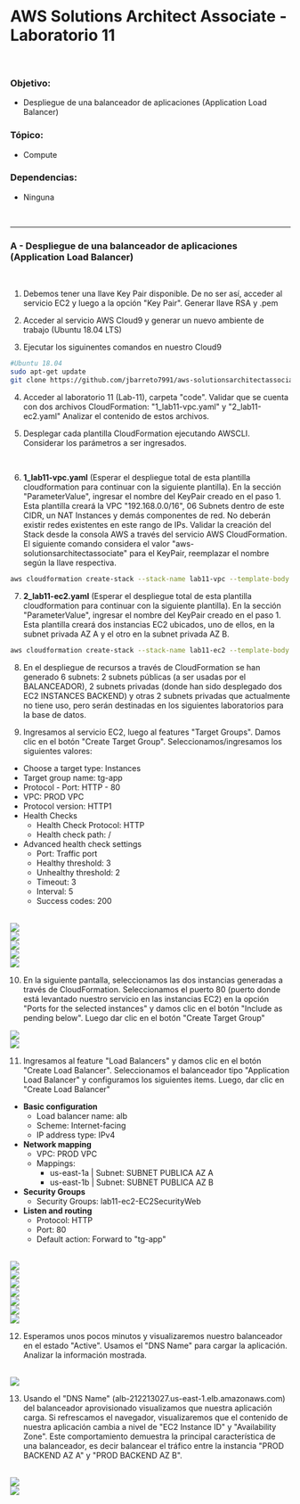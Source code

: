 # AWS Solutions Architect Associate - Laboratorio 11

<br>

### Objetivo: 
* Despliegue de una balanceador de aplicaciones (Application Load Balancer)

### Tópico:
* Compute

### Dependencias:
* Ninguna

<br>

---

### A - Despliegue de una balanceador de aplicaciones (Application Load Balancer)


<br>

1. Debemos tener una llave Key Pair disponible. De no ser así, acceder al servicio EC2 y luego a la opción "Key Pair". Generar llave RSA y .pem 

2. Acceder al servicio AWS Cloud9 y generar un nuevo ambiente de trabajo (Ubuntu 18.04 LTS)

3. Ejecutar los siguinentes comandos en nuestro Cloud9

```bash
#Ubuntu 18.04
sudo apt-get update
git clone https://github.com/jbarreto7991/aws-solutionsarchitectassociate.git
```

4. Acceder al laboratorio 11 (Lab-11), carpeta "code". Validar que se cuenta con dos archivos CloudFormation: "1_lab11-vpc.yaml" y "2_lab11-ec2.yaml"  Analizar el contenido de estos archivos.

5. Desplegar cada plantilla CloudFormation ejecutando AWSCLI. Considerar los parámetros a ser ingresados.

    <br>
6. **1_lab11-vpc.yaml** (Esperar el despliegue total de esta plantilla cloudformation para continuar con la siguiente plantilla). En la sección "ParameterValue", ingresar el nombre del KeyPair creado en el paso 1. Esta plantilla creará la VPC "192.168.0.0/16", 06 Subnets dentro de este CIDR, un NAT Instances y demás componentes de red. No deberán existir redes existentes en este rango de IPs. Validar la creación del Stack desde la consola AWS a través del servicio AWS CloudFormation. El siguiente comando considera el valor "aws-solutionsarchitectassociate" para el KeyPair, reemplazar el nombre según la llave respectiva.

```bash
aws cloudformation create-stack --stack-name lab11-vpc --template-body file://~/environment/aws-solutionsarchitectassociate/Lab-11/code/1_lab11-vpc.yaml --parameters ParameterKey=KeyPair,ParameterValue="aws-solutionsarchitectassociate" --capabilities CAPABILITY_IAM
```

7. **2_lab11-ec2.yaml** (Esperar el despliegue total de esta plantilla cloudformation para continuar con la siguiente plantilla). En la sección "ParameterValue", ingresar el nombre del KeyPair creado en el paso 1. Esta plantilla creará dos instancias EC2 ubicados, uno de ellos, en la subnet privada AZ A y el otro en la subnet privada AZ B.

```bash
aws cloudformation create-stack --stack-name lab11-ec2 --template-body file://~/environment/aws-solutionsarchitectassociate/Lab-11/code/2_lab11-ec2.yaml --parameters ParameterKey=KeyPair,ParameterValue="aws-solutionsarchitectassociate" --capabilities CAPABILITY_IAM
```

8. En el despliegue de recursos a través de CloudFormation se han generado 6 subnets: 2 subnets públicas (a ser usadas por el BALANCEADOR), 2 subnets privadas (donde han sido desplegado dos EC2 INSTANCES BACKEND) y otras 2 subnets privadas que actualmente no tiene uso, pero serán destinadas en los siguientes laboratorios para la base de datos.

9. Ingresamos al servicio EC2, luego al features "Target Groups". Damos clic en el botón "Create Target Group". Seleccionamos/ingresamos los siguientes valores:

  * Choose a target type: Instances
  * Target group name: tg-app
  * Protocol - Port: HTTP - 80
  * VPC: PROD VPC
  * Protocol version: HTTP1
  * Health Checks
    * Health Check Protocol: HTTP
    * Health check path: /
  * Advanced health check settings
    * Port: Traffic port
    * Healthy threshold: 3
    * Unhealthy threshold: 2
    * Timeout: 3
    * Interval: 5
    * Success codes: 200



<br>

<img src="images/Lab11_01.jpg">

<br>

<img src="images/Lab11_02.jpg">

<br>

<img src="images/Lab11_03.jpg">

<br>

<img src="images/Lab11_04.jpg">

<br>

<img src="images/Lab11_05.jpg">

<br>

10. En la siguiente pantalla, seleccionamos las dos instancias generadas a través de CloudFormation. Seleccionamos el puerto 80 (puerto donde está levantado nuestro servicio en las instancias EC2) en la opción "Ports for the selected instances" y damos clic en el botón "Include as pending below". Luego dar clic en el botón "Create Target Group"

<img src="images/Lab11_06.jpg">

<br>

<img src="images/Lab11_07.jpg">

<br>

11. Ingresamos al feature "Load Balancers" y damos clic en el botón "Create Load Balancer". Seleccionamos el balanceador tipo "Application Load Balancer" y configuramos los siguientes items. Luego, dar clic en "Create Load Balancer"

  * **Basic configuration**
    * Load balancer name: alb
    * Scheme: Internet-facing
    * IP address type: IPv4
  * **Network mapping**
    * VPC: PROD VPC
    * Mappings:
      * us-east-1a | Subnet: SUBNET PUBLICA AZ A
      * us-east-1b | Subnet: SUBNET PUBLICA AZ B
  * **Security Groups**
    * Security Groups: lab11-ec2-EC2SecurityWeb 
  * **Listen and routing**
    * Protocol: HTTP
    * Port: 80
    * Default action: Forward to "tg-app" 

<br>

<img src="images/Lab11_08.jpg">

<br>

<img src="images/Lab11_09.jpg">

<br>

<img src="images/Lab11_10.jpg">

<br>

<img src="images/Lab11_11.jpg">

<br>

<img src="images/Lab11_12.jpg">

<br>

<img src="images/Lab11_13.jpg">

<br>

<img src="images/Lab11_14.jpg">

<br>

12. Esperamos unos pocos minutos y visualizaremos nuestro balanceador en el estado "Active". Usamos el "DNS Name" para cargar la aplicación. Analizar la información mostrada.

<br>

<img src="images/Lab11_15.jpg">

<br>

13. Usando el "DNS Name" (alb-212213027.us-east-1.elb.amazonaws.com) del balanceador aprovisionado visualizamos que nuestra aplicación carga. Si refrescamos el navegador, visualizaremos que el contenido de nuestra aplicación cambia a nivel de "EC2 Instance ID" y "Availability Zone". Este comportamiento demuestra la principal característica de una balanceador, es decir balancear el tráfico entre la instancia "PROD BACKEND AZ A" y "PROD BACKEND AZ B".

<br>

<img src="images/Lab11_16.jpg">

<br>

<img src="images/Lab11_17.jpg">

<br>

